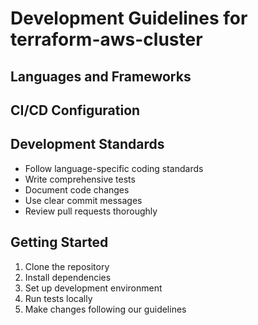 # Development Guidelines for terraform-aws-cluster

## Languages and Frameworks


## CI/CD Configuration

## Development Standards
- Follow language-specific coding standards
- Write comprehensive tests
- Document code changes
- Use clear commit messages
- Review pull requests thoroughly

## Getting Started
1. Clone the repository
2. Install dependencies
3. Set up development environment
4. Run tests locally
5. Make changes following our guidelines
